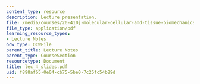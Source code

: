 ```yaml
---
content_type: resource
description: Lecture presentation.
file: /media/courses/20-410j-molecular-cellular-and-tissue-biomechanics-be-410j-spring-2003/f898af650e04cb755be07c25fc54b89d_lec_4_slides.pdf
file_type: application/pdf
learning_resource_types:
- Lecture Notes
ocw_type: OCWFile
parent_title: Lecture Notes
parent_type: CourseSection
resourcetype: Document
title: lec_4_slides.pdf
uid: f898af65-0e04-cb75-5be0-7c25fc54b89d
---
```

